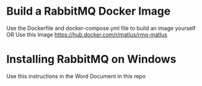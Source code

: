 # Build a RabbitMQ Docker Image
Use the Dockerfile and docker-compose.yml file to build an image yourself
OR
Use this Image
https://hub.docker.com/r/matlus/rmq-matlus
# Installing RabbitMQ on Windows
Use this instructions in the Word Document in this repo

